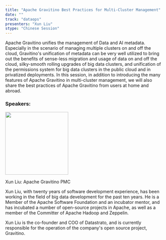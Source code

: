 ```yaml
---
title: "Apache Gravitino Best Practices for Multi-Cluster Management"
date: ""
track: "dataops"
presenters: "Xun Liu"
stype: "Chinese Session"
---
```


Apache Gravitino unifies the management of Data and AI metadata. Especially in the scenario of managing multiple clusters on and off the cloud, Gravitino's unification of metadata can be very well utilized to bring out the benefits of sense-less migration and usage of data on and off the cloud, silky-smooth rolling upgrades of big data clusters, and unification of the permissions system for big data clusters in the public cloud and in privatized deployments.
In this session, in addition to introducing the many features of Apache Gravitino in multi-cluster management, we will also share the best practices of Apache Gravitino from users at home and abroad.

### Speakers:


<img src="https://sessionize.com/image/3a57-400o400o1-HHMKT93DXTop9ZVUktXYvG.jpg" width="200" /><br/>

Xun Liu: Apache Gravitino PMC

Xun Liu, with twenty years of software development experience, has been working in the field of big data development for the past ten years. He is a Member of the Apache Software Foundation and an incubator mentor, and has incubated a number of open-source projects in Apache, as well as a member of the Committer of Apache Hadoop and Zeppelin.

Xun Liu is the co-founder and COO of Datastrato, and is currently responsible for the operation of the company's open source project, Gravitino.

